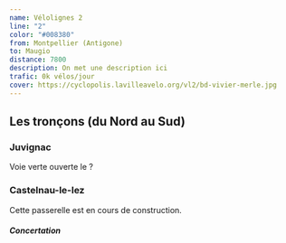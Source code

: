 ```yaml
---
name: Vélolignes 2
line: "2"
color: "#008380"
from: Montpellier (Antigone)
to: Maugio
distance: 7800
description: On met une description ici
trafic: 0k vélos/jour
cover: https://cyclopolis.lavilleavelo.org/vl2/bd-vivier-merle.jpg
---
```


## Les tronçons (du Nord au Sud)

### Juvignac
Voie verte ouverte le ?

### Castelnau-le-lez
Cette passerelle est en cours de construction.

#### *Concertation*